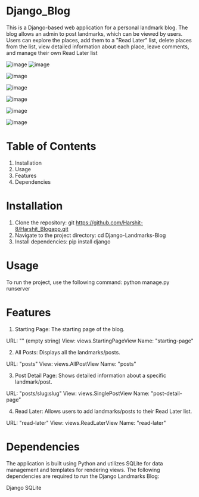 # Django_Blog
 This is a Django-based web application for a personal landmark blog. The blog allows an admin to post landmarks, which can be viewed by users. Users can explore the places, add them to a "Read Later" list, delete places from the list, view detailed information about each place, leave comments, and manage their own Read Later list

 ![image](https://github.com/Harshit-8/Harshit_Blogapp/assets/85034142/d9455285-83da-4d67-afed-eb5102b8a2b0)
 ![image](https://github.com/Harshit-8/Harshit_Blogapp/assets/85034142/d6b56768-b4ad-43fc-8d7f-79d79fa699d4)

 
 ![image](https://github.com/Harshit-8/Harshit_Blogapp/assets/85034142/23cd89df-9b03-4a1e-bc19-9e7bc75d2b75)
 
 ![image](https://github.com/Harshit-8/Harshit_Blogapp/assets/85034142/f3aeefef-193a-49a9-a87c-9f5c3543984f)
 
 ![image](https://github.com/Harshit-8/Harshit_Blogapp/assets/85034142/a0fd6435-d6e7-4e96-8187-a46e307cf874)
 
 ![image](https://github.com/Harshit-8/Harshit_Blogapp/assets/85034142/12dd3c5d-77b8-4115-a40c-42753a8a0d49)
 
 ![image](https://github.com/Harshit-8/Harshit_Blogapp/assets/85034142/200c04ac-db11-43b2-8fa7-033afdb5909a)


 # Table of Contents
1) Installation
2) Usage
3) Features
4) Dependencies

# Installation
1) Clone the repository: git https://github.com/Harshit-8/Harshit_Blogapp.git
2) Navigate to the project directory: cd Django-Landmarks-Blog
3) Install dependencies: pip install django

# Usage
To run the project, use the following command:
python manage.py runserver

# Features
1) Starting Page: The starting page of the blog.

URL: "" (empty string)
View: views.StartingPageView
Name: "starting-page"

2) All Posts: Displays all the landmarks/posts.

URL: "posts"
View: views.AllPostView
Name: "posts"

3) Post Detail Page: Shows detailed information about a specific landmark/post.

URL: "posts/slug:slug"
View: views.SinglePostView
Name: "post-detail-page"

4) Read Later: Allows users to add landmarks/posts to their Read Later list.

URL: "read-later"
View: views.ReadLaterView
Name: "read-later"

# Dependencies

The application is built using Python and utilizes SQLite for data management and templates for rendering views. The following dependencies are required to run the Django Landmarks Blog:

Django
SQLite




 



 

